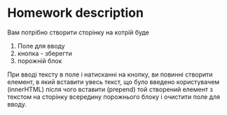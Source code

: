 # **Homework description**
Вам потрібно створити сторінку на котрій буде
1. Поле для вводу
2. кнопка - зберегти
3. порожній блок

При вводі тексту в поле і натисканні на кнопку, ви повинні створити елемент, в який вставити увесь текст, що було введено користувачем (innerHTML) після чого вставити (prepend) той створений елемент з текстом на сторінку всередину порожнього блоку і очистити поле для вводу.   
